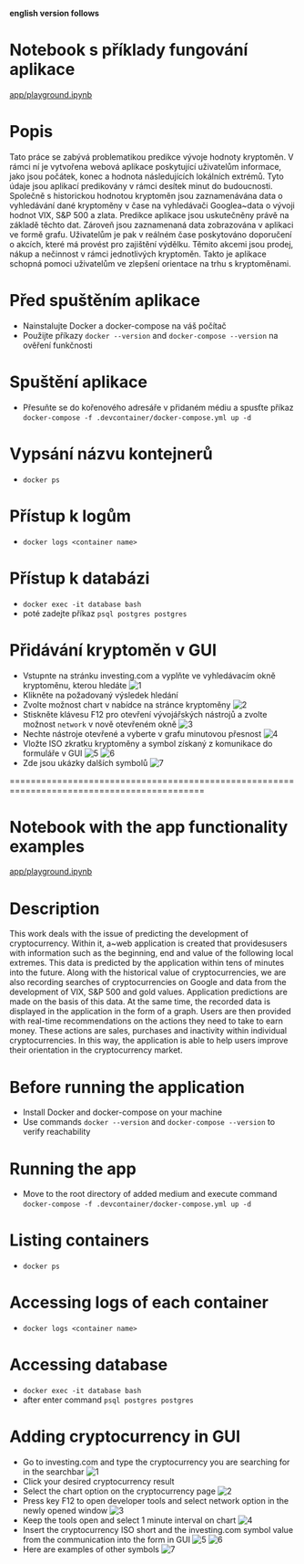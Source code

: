 **english version follows**

# Notebook s příklady fungování aplikace 

[app/playground.ipynb](app/playground.ipynb)

# Popis

Tato práce se zabývá problematikou predikce vývoje hodnoty kryptoměn. V rámci ní je vytvořena webová aplikace poskytující uživatelům informace, jako jsou počátek, konec a hodnota následujících lokálních extrémů. Tyto údaje jsou aplikací predikovány v rámci desítek minut do budoucnosti. Společně s historickou hodnotou kryptoměn jsou zaznamenávána data o vyhledávání dané kryptoměny v čase na vyhledávači Googlea~data o vývoji hodnot VIX, S\&P 500 a zlata. Predikce aplikace jsou uskutečněny právě na základě těchto dat. Zároveň jsou zaznamenaná data zobrazována v aplikaci ve formě grafu. Uživatelům je pak v reálném čase poskytováno doporučení o akcích, které má provést pro zajištění výdělku. Těmito akcemi jsou prodej, nákup a nečinnost v rámci jednotlivých kryptoměn. Takto je aplikace schopná pomoci uživatelům ve zlepšení orientace na trhu s kryptoměnami.

# Před spuštěním aplikace

- Nainstalujte Docker a docker-compose na váš počítač
- Použijte příkazy `docker --version` and `docker-compose --version` na ověření funkčnosti

# Spuštění aplikace

- Přesuňte se do kořenového adresáře v přidaném médiu a spusťte příkaz `docker-compose -f .devcontainer/docker-compose.yml up -d`

# Vypsání názvu kontejnerů

- `docker ps`

# Přístup k logům

- `docker logs <container name>`

# Přístup k databázi

- `docker exec -it database bash`
- poté zadejte příkaz `psql postgres postgres`

# Přidávání kryptoměn v GUI

- Vstupnte na stránku investing.com a vyplňte ve vyhledávacím okně kryptoměnu, kterou hledáte ![1](data/1.png)
- Klikněte na požadovaný výsledek hledání
- Zvolte možnost chart v nabídce na stránce kryptoměny ![2](data/2.png)
- Stiskněte klávesu F12 pro otevření vývojářských nástrojů a zvolte možnost `network` v nově otevřeném okně ![3](data/3.png)
- Nechte nástroje otevřené a vyberte v grafu minutovou přesnost ![4](data/4.png)
- Vložte ISO zkratku kryptoměny a symbol získaný z komunikace do formuláře v GUI ![5](data/5.png) ![6](data/6.png)
- Zde jsou ukázky dalších symbolů ![7](data/7.png)

===========================================================================================

# Notebook with the app functionality examples 

[app/playground.ipynb](app/playground.ipynb)

# Description

This work deals with the issue of predicting the development of cryptocurrency. Within it, a~web application is created that providesusers with information such as the beginning, end and value of the following local extremes. This data is predicted by the application within tens of minutes into the future. Along with the historical value of cryptocurrencies, we are also recording searches of cryptocurrencies on Google and data from the development of VIX, S\&P 500 and gold values. Application predictions are made on the basis of this data. At the same time, the recorded data is displayed in the application in the form of a graph. Users are then provided with real-time recommendations on the actions they need to take to earn money. These actions are sales, purchases and inactivity within individual cryptocurrencies. In this way, the application is able to help users improve their orientation in the cryptocurrency market.

# Before running the application

- Install Docker and docker-compose on your machine
- Use commands `docker --version` and `docker-compose --version` to verify reachability

# Running the app

- Move to the root directory of added medium and execute command `docker-compose -f .devcontainer/docker-compose.yml up -d`

# Listing containers

- `docker ps`

# Accessing logs of each container

- `docker logs <container name>`

# Accessing database

- `docker exec -it database bash`
- after enter command `psql postgres postgres`

# Adding cryptocurrency in GUI

- Go to investing.com and type the cryptocurrency you are searching for in the searchbar ![1](data/1.png)
- Click your desired cryptocurrency result
- Select the chart option on the cryptocurrency page ![2](data/2.png)
- Press key F12 to open developer tools and select network option in the newly opened window ![3](data/3.png)
- Keep the tools open and select 1 minute interval on chart ![4](data/4.png)
- Insert the cryptocurrency ISO short and the investing.com symbol value from the communication into the form in GUI ![5](data/5.png) ![6](data/6.png)
- Here are examples of other symbols ![7](data/7.png)
